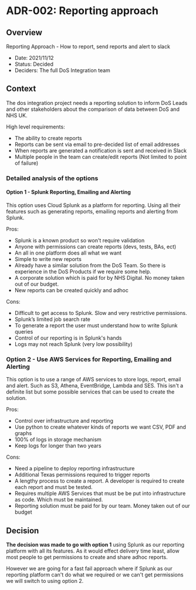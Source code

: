 # ADR-002: Reporting approach

## Overview

Reporting Approach - How to report, send reports and alert to slack

* Date: 2021/11/12
* Status: Decided
* Deciders: The full DoS Integration team

## Context

The dos integration project needs a reporting solution to inform DoS Leads and other stakeholders about the comparison of data between DoS and NHS UK.

High level requirements:

* The ability to create reports
* Reports can be sent via email to pre-decided list of email addresses
* When reports are generated a notification is sent and received in Slack
* Multiple people in the team can create/edit reports (Not limited to point of failure)


### Detailed analysis of the options

#### Option 1 - Splunk Reporting, Emailing and Alerting

This option uses Cloud Splunk as a platform for reporting. Using all their features such as generating reports, emailing reports and alerting from Splunk.

Pros:

* Splunk is a known product so won't require validation
* Anyone with permissions can create reports (devs, tests, BAs, ect)
* An all in one platform does all what we want
* Simple to write new reports
* Already have a similar solution from the DoS Team. So there is experience in the DoS Products if we require some help.
* A corporate solution which is paid for by NHS Digital. No money taken out of our budget.
* New reports can be created quickly and adhoc

Cons:

* Difficult to get access to Splunk. Slow and very restrictive permissions.
* Splunk’s limited job search rate
* To generate a report the user must understand how to write Splunk queries
* Control of our reporting is in Splunk's hands
* Logs may not reach Splunk (very low possibility)


### Option 2 - Use AWS Services for Reporting, Emailing and Alerting

This option is to use a range of AWS services to store logs, report, email and alert. Such as S3, Athena, EventBridge, Lambda and SES. This isn't a definite list but some possible services that can be used to create the solution.

Pros:

* Control over infrastructure and reporting
* Use python to create whatever kinds of reports we want CSV, PDF and graphs
* 100% of logs in storage mechanism
* Keep logs for longer than two years

Cons:

* Need a pipeline to deploy reporting infrastructure
* Additional Texas permissions required to trigger reports
* A lengthy process to create a report. A developer is required to create each report and must be tested.
* Requires multiple AWS Services that must be be put into infrastructure as code. Which must be maintained.
* Reporting solution must be paid for by our team. Money taken out of our budget

## Decision

**The decision was made to go with option 1** using Splunk as our reporting platform with all its features. As it would effect delivery time least, allow most people to get permissions to create and share adhoc reports.

However we are going for a fast fail approach where if Splunk as our reporting platform can't do what we required or we can't get permissions we will switch to using option 2.
